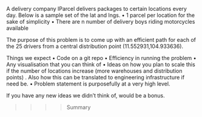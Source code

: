 A delivery company IParcel delivers packages to certain locations every day. Below is a sample set of the lat and lngs. 
• 1 parcel per location for the sake of simplicity 
• There are n number of delivery boys riding motorcycles available

The purpose of this problem is to come up with an efficient path for each of the 25 drivers from a central distribution point (11.552931,104.933636).

Things we expect 
• Code on a git repo 
• Efficiency in running the problem 
• Any visualisation that you can think of 
• Ideas on how you plan to scale this if the number of locations increase (more warehouses and distribution points)
. Also how this can be translated to engineering infrastructure if need be. 
• Problem statement is purposefully at a very high level. 

If you have any new ideas we didn’t think of, would be a bonus.


>>>> Summary
